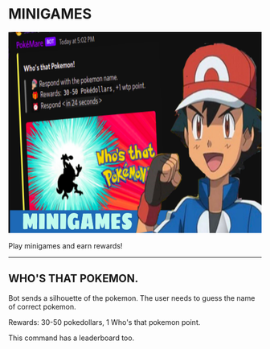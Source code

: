# MINIGAMES

<img src="./assets/whos_that_pokemon.png" height = 400>

Play minigames and earn rewards!

----

## WHO'S THAT POKEMON.

Bot sends a silhouette of the pokemon. The user needs to guess the name of correct pokemon.

Rewards: 30-50 pokedollars, 1 Who's that pokemon point.

This command has a leaderboard too.